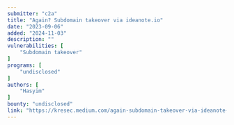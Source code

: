 ```yaml
---
submitter: "c2a"
title: "Again? Subdomain takeover via ideanote.io"
date: "2023-09-06"
added: "2024-11-03"
description: ""
vulnerabilities: [
    "Subdomain takeover"
]
programs: [
    "undisclosed"
]
authors: [
    "Hasyim"
]
bounty: "undisclosed"
link: "https://kresec.medium.com/again-subdomain-takeover-via-ideanote-io-6c7221161ba"
---
```




